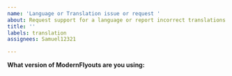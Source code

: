 ```yaml
---
name: 'Language or Translation issue or request '
about: Request support for a language or report incorrect translations
title: ''
labels: translation
assignees: Samuel12321

---
```


**What version of ModernFlyouts are you using:**
 <!-- this helps us to identify bugs -->
